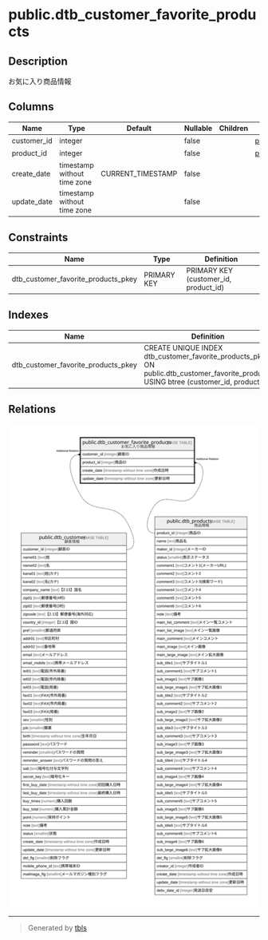 # public.dtb_customer_favorite_products

## Description

お気に入り商品情報

## Columns

| Name | Type | Default | Nullable | Children | Parents | Comment |
| ---- | ---- | ------- | -------- | -------- | ------- | ------- |
| customer_id | integer |  | false |  | [public.dtb_customer](public.dtb_customer.md) | 顧客ID |
| product_id | integer |  | false |  | [public.dtb_products](public.dtb_products.md) | 商品ID |
| create_date | timestamp without time zone | CURRENT_TIMESTAMP | false |  |  | 作成日時 |
| update_date | timestamp without time zone |  | false |  |  | 更新日時 |

## Constraints

| Name | Type | Definition |
| ---- | ---- | ---------- |
| dtb_customer_favorite_products_pkey | PRIMARY KEY | PRIMARY KEY (customer_id, product_id) |

## Indexes

| Name | Definition |
| ---- | ---------- |
| dtb_customer_favorite_products_pkey | CREATE UNIQUE INDEX dtb_customer_favorite_products_pkey ON public.dtb_customer_favorite_products USING btree (customer_id, product_id) |

## Relations

![er](public.dtb_customer_favorite_products.svg)

---

> Generated by [tbls](https://github.com/k1LoW/tbls)
